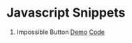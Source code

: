 # Javascript Snippets

1. Impossible Button [Demo](https://replit.com/@vijethx/ImpossibleButton) [Code]('./../ImpossibleButton)
